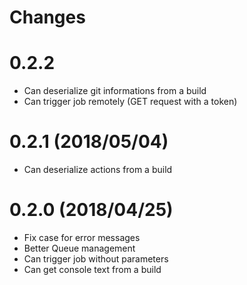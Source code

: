 # Changes

# 0.2.2

* Can deserialize git informations from a build
* Can trigger job remotely (GET request with a token)

# 0.2.1 (2018/05/04)

* Can deserialize actions from a build

# 0.2.0 (2018/04/25)

* Fix case for error messages
* Better Queue management
* Can trigger job without parameters
* Can get console text from a build

